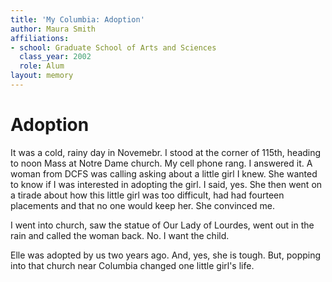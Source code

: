 ```yaml
---
title: 'My Columbia: Adoption'
author: Maura Smith
affiliations:
- school: Graduate School of Arts and Sciences
  class_year: 2002
  role: Alum
layout: memory
---
```


# Adoption

It was a cold, rainy day in Novemebr. I stood at the corner of 115th, heading to noon Mass at Notre Dame church. My cell phone rang. I answered it. A woman from DCFS was calling asking about a little girl I knew. She wanted to know if I was interested in adopting the girl. I said, yes. She then went on a tirade about how this little girl was too difficult, had had fourteen placements and that no one would keep her. She convinced me.

I went into church, saw the statue of Our Lady of Lourdes, went out in the rain and called the woman back. No. I want the child.

Elle was adopted by us two years ago. And, yes, she is tough. But, popping into that church near Columbia changed one little girl's life.
